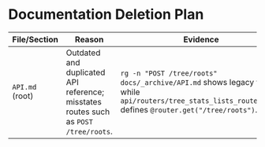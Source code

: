 # Documentation Deletion Plan

| File/Section | Reason | Evidence | Action | Replacement |
| --- | --- | --- | --- | --- |
| `API.md` (root) | Outdated and duplicated API reference; misstates routes such as `POST /tree/roots`. | `rg -n "POST /tree/roots" docs/_archive/API.md` shows legacy verb while `api/routers/tree_stats_lists_router.py:8` defines `@router.get("/tree/roots")`. | Move to `docs/_archive/API.md` (done) | `docs/API.md` |
